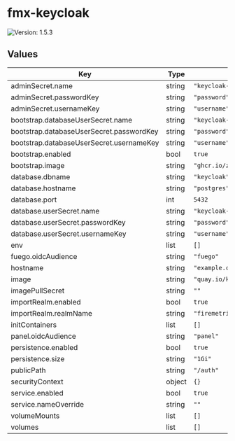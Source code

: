 # fmx-keycloak

![Version: 1.5.3](https://img.shields.io/badge/Version-1.5.3-informational?style=flat-square)

## Values

| Key | Type | Default | Description |
|-----|------|---------|-------------|
| adminSecret.name | string | `"keycloak-admin"` |  |
| adminSecret.passwordKey | string | `"password"` |  |
| adminSecret.usernameKey | string | `"username"` |  |
| bootstrap.databaseUserSecret.name | string | `"keycloak-bootstrap-db-user"` |  |
| bootstrap.databaseUserSecret.passwordKey | string | `"password"` |  |
| bootstrap.databaseUserSecret.usernameKey | string | `"username"` |  |
| bootstrap.enabled | bool | `true` |  |
| bootstrap.image | string | `"ghcr.io/zalando/spilo-17:4.0-p2"` |  |
| database.dbname | string | `"keycloak"` |  |
| database.hostname | string | `"postgres"` |  |
| database.port | int | `5432` |  |
| database.userSecret.name | string | `"keycloak-db-user"` |  |
| database.userSecret.passwordKey | string | `"password"` |  |
| database.userSecret.usernameKey | string | `"username"` |  |
| env | list | `[]` |  |
| fuego.oidcAudience | string | `"fuego"` |  |
| hostname | string | `"example.com"` |  |
| image | string | `"quay.io/keycloak/keycloak:26.3.2"` |  |
| imagePullSecret | string | `""` |  |
| importRealm.enabled | bool | `true` |  |
| importRealm.realmName | string | `"firemetrics"` |  |
| initContainers | list | `[]` |  |
| panel.oidcAudience | string | `"panel"` |  |
| persistence.enabled | bool | `true` |  |
| persistence.size | string | `"1Gi"` |  |
| publicPath | string | `"/auth"` |  |
| securityContext | object | `{}` |  |
| service.enabled | bool | `true` |  |
| service.nameOverride | string | `""` |  |
| volumeMounts | list | `[]` |  |
| volumes | list | `[]` |  |

